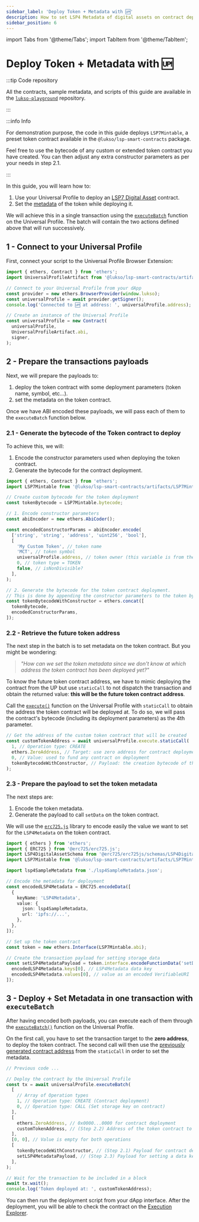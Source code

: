```yaml
---
sidebar_label: 'Deploy Token + Metadata with 🆙'
description: How to set LSP4 Metadata of digital assets on contract deployment.
sidebar_position: 6
---
```


import Tabs from '@theme/Tabs';
import TabItem from '@theme/TabItem';

# Deploy Token + Metadata with 🆙

:::tip Code repository

All the contracts, sample metadata, and scripts of this guide are available in the [`lukso-playground`](https://github.com/lukso-network/lukso-playground/tree/main/smart-contracts-hardhat) repository.

:::

:::info Info

For demonstration purpose, the code in this guide deploys `LSP7Mintable`, a preset token contract available in the `@lukso/lsp-smart-contracts` package.

Feel free to use the bytecode of any custom or extended token contract you have created. You can then adjust any extra constructor parameters as per your needs in step 2.1.

:::

In this guide, you will learn how to:

1. Use your Universal Profile to deploy an [LSP7 Digital Asset](../../../standards/tokens/LSP7-Digital-Asset.md) contract.
2. Set the [metadata](../../../standards/tokens/LSP4-Digital-Asset-Metadata.md) of the token while deploying it.

We will achieve this in a single transaction using the [`executeBatch`](../../../contracts/contracts/LSP0ERC725Account/LSP0ERC725Account.md#executebatch) function on the Universal Profile. The batch will contain the two actions defined above that will run successively.

## 1 - Connect to your Universal Profile

First, connect your script to the Universal Profile Browser Extension:

```ts title="scripts/deployTokenWithMetadataAsUP.ts"
import { ethers, Contract } from 'ethers';
import UniversalProfileArtifact from '@lukso/lsp-smart-contracts/artifacts/UniversalProfile.json';

// Connect to your Universal Profile from your dApp
const provider = new ethers.BrowserProvider(window.lukso);
const universalProfile = await provider.getSigner();
console.log('Connected to 🆙 at address: ', universalProfile.address);

// Create an instance of the Universal Profile
const universalProfile = new Contract(
  universalProfile,
  UniversalProfileArtifact.abi,
  signer,
);
```

## 2 - Prepare the transactions payloads

Next, we will prepare the payloads to:

1. deploy the token contract with some deployment parameters (token name, symbol, etc...).
2. set the metadata on the token contract.

Once we have ABI encoded these payloads, we will pass each of them to the `executeBatch` function below.

### 2.1 - Generate the bytecode of the Token contract to deploy

To achieve this, we will:

1. Encode the constructor parameters used when deploying the token contract.
2. Generate the bytecode for the contract deployment.

```ts title="scripts/deployTokenWithMetadataAsUP.ts"
import { ethers, Contract } from 'ethers';
import LSP7Mintable from '@lukso/lsp-smart-contracts/artifacts/LSP7Mintable.json';

// Create custom bytecode for the token deployment
const tokenBytecode = LSP7Mintable.bytecode;

// 1. Encode constructor parameters
const abiEncoder = new ethers.AbiCoder();

const encodedConstructorParams = abiEncoder.encode(
  ['string', 'string', 'address', 'uint256', 'bool'],
  [
    'My Custom Token', // token name
    'MCT', // token symbol
    universalProfile.address, // token owner (this variable is from the previous code snippet)
    0, // token type = TOKEN
    false, // isNonDivisible?
  ],
);

// 2. Generate the bytecode for the token contract deployment.
// This is done by appending the constructor parameters to the token bytecode.
const tokenBytecodeWithConstructor = ethers.concat([
  tokenBytecode,
  encodedConstructorParams,
]);
```

### 2.2 - Retrieve the future token address

The next step in the batch is to set metadata on the token contract. But you might be wondering:

> _"How can we set the token metadata since we don't know at which address the token contract has been deployed yet?"_

To know the future token contract address, we have to mimic deploying the contract from the UP but use `staticCall` to not dispatch the transaction and obtain the returned value: **this will be the future token contract address**.

Call the [`execute()`](../../../contracts/contracts/ERC725/ERC725.md#execute) function on the Universal Profile with `staticCall` to obtain the address the token contract will be deployed at. To do so, we will pass the contract's bytecode (including its deployment parameters) as the 4th parameter.

```ts
// Get the address of the custom token contract that will be created
const customTokenAddress = await universalProfile.execute.staticCall(
  1, // Operation type: CREATE
  ethers.ZeroAddress, // Target: use zero address for contract deployment
  0, // Value: used to fund any contract on deployment
  tokenBytecodeWithConstructor, // Payload: the creation bytecode of the contract to deploy
);
```

### 2.3 - Prepare the payload to set the token metadata

The next steps are:

1. Encode the token metadata.
2. Generate the payload to call `setData` on the token contract.

We will use the [`erc725.js`](../../../tools/erc725js/getting-started.md) library to encode easily the value we want to set for the `LSP4Metadata` on the token contract.

```ts
import { ethers } from 'ethers';
import { ERC725 } from '@erc725/erc725.js';
import LSP4DigitalAssetSchema from '@erc725/erc725js/schemas/LSP4DigitalAssetMetadata.json';
import LSP7Mintable from '@lukso/lsp-smart-contracts/artifacts/LSP7Mintable.json';

import lsp4SampleMetadata from './lsp4SampleMetadata.json';

// Encode the metadata for deployment
const encodedLSP4Metadata = ERC725.encodeData([
  {
    keyName: 'LSP4Metadata',
    value: {
      json: lsp4SampleMetadata,
      url: 'ipfs://...',
    },
  },
]);

// Set up the token contract
const token = new ethers.Interface(LSP7Mintable.abi);

// Create the transaction payload for setting storage data
const setLSP4MetadataPayload = token.interface.encodeFunctionData('setData', [
  encodedLSP4Metadata.keys[0], // LSP4Metadata data key
  encodedLSP4Metadata.values[0], // value as an encoded VerifiableURI
]);
```

## 3 - Deploy + Set Metadata in one transaction with `executeBatch`

After having encoded both payloads, you can execute each of them through the [`executeBatch()`](../../../contracts/contracts/ERC725/ERC725.md#executebatch) function on the Universal Profile.

On the first call, you have to set the transaction target to the **zero address**, to deploy the token contract. The second call will then use the [previously generated contract address](#prepare-the-transaction-payloads) from the `staticCall` in order to set the metadata.

```ts title="scripts/deployTokenWithMetadataAsUP.ts"
// Previous code ...

// Deploy the contract by the Universal Profile
const tx = await universalProfile.executeBatch(
  [
    // Array of Operation types
    1, // Operation type: CREATE (Contract deployment)
    0, // Operation type: CALL (Set storage key on contract)
  ],
  [
    ethers.ZeroAddress, // 0x0000...0000 for contract deployment
    customTokenAddress, // (Step 2.2) Address of the token contract to call after it was deployed
  ],
  [0, 0], // Value is empty for both operations
  [
    tokenBytecodeWithConstructor, // (Step 2.1) Payload for contract deployment
    setLSP4MetadataPayload, // (Step 2.3) Payload for setting a data key on the deployed contract
  ],
);

// Wait for the transaction to be included in a block
await tx.wait();
console.log('Token deployed at: ', customTokenAddress);
```

You can then run the deployment script from your dApp interface. After the deployment, you will be able to check the contract on the [Execution Explorer](https://explorer.execution.testnet.lukso.network/).
